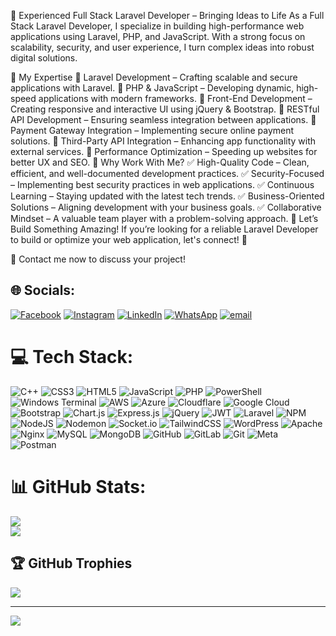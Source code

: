🚀 Experienced Full Stack Laravel Developer – Bringing Ideas to Life
As a Full Stack Laravel Developer, I specialize in building high-performance web applications using Laravel, PHP, and JavaScript. With a strong focus on scalability, security, and user experience, I turn complex ideas into robust digital solutions.

🎯 My Expertise
🔹 Laravel Development – Crafting scalable and secure applications with Laravel.
🔹 PHP & JavaScript – Developing dynamic, high-speed applications with modern frameworks.
🔹 Front-End Development – Creating responsive and interactive UI using jQuery & Bootstrap.
🔹 RESTful API Development – Ensuring seamless integration between applications.
🔹 Payment Gateway Integration – Implementing secure online payment solutions.
🔹 Third-Party API Integration – Enhancing app functionality with external services.
🔹 Performance Optimization – Speeding up websites for better UX and SEO.
🚀 Why Work With Me?
✅ High-Quality Code – Clean, efficient, and well-documented development practices.
✅ Security-Focused – Implementing best security practices in web applications.
✅ Continuous Learning – Staying updated with the latest tech trends.
✅ Business-Oriented Solutions – Aligning development with your business goals.
✅ Collaborative Mindset – A valuable team player with a problem-solving approach.
🤝 Let’s Build Something Amazing!
If you’re looking for a reliable Laravel Developer to build or optimize your web application, let's connect! 🚀

📩 Contact me now to discuss your project!


## 🌐 Socials:
[![Facebook](https://img.shields.io/badge/Facebook-%231877F2.svg?logo=Facebook&logoColor=white)](https://facebook.com/https://web.facebook.com/nomizeadus) [![Instagram](https://img.shields.io/badge/Instagram-%23E4405F.svg?logo=Instagram&logoColor=white)](https://instagram.com/https://www.instagram.com/nomizeadus/) [![LinkedIn](https://img.shields.io/badge/LinkedIn-%230077B5.svg?logo=linkedin&logoColor=white)](https://linkedin.com/in/https://www.linkedin.com/in/hafiz-nouman/) [![WhatsApp](https://img.shields.io/badge/WhatsApp-grey?logo=whatsapp)](https://wa.me/923484195196) [![email](https://img.shields.io/badge/Email-D14836?logo=gmail&logoColor=white)](mailto:hafiznouman.dev@gmail.com) 

# 💻 Tech Stack:
![C++](https://img.shields.io/badge/c++-%2300599C.svg?style=flat&logo=c%2B%2B&logoColor=white) ![CSS3](https://img.shields.io/badge/css3-%231572B6.svg?style=flat&logo=css3&logoColor=white) ![HTML5](https://img.shields.io/badge/html5-%23E34F26.svg?style=flat&logo=html5&logoColor=white) ![JavaScript](https://img.shields.io/badge/javascript-%23323330.svg?style=flat&logo=javascript&logoColor=%23F7DF1E) ![PHP](https://img.shields.io/badge/php-%23777BB4.svg?style=flat&logo=php&logoColor=white) ![PowerShell](https://img.shields.io/badge/PowerShell-%235391FE.svg?style=flat&logo=powershell&logoColor=white) ![Windows Terminal](https://img.shields.io/badge/Windows%20Terminal-%234D4D4D.svg?style=flat&logo=windows-terminal&logoColor=white) ![AWS](https://img.shields.io/badge/AWS-%23FF9900.svg?style=flat&logo=amazon-aws&logoColor=white) ![Azure](https://img.shields.io/badge/azure-%230072C6.svg?style=flat&logo=microsoftazure&logoColor=white) ![Cloudflare](https://img.shields.io/badge/Cloudflare-F38020?style=flat&logo=Cloudflare&logoColor=white) ![Google Cloud](https://img.shields.io/badge/GoogleCloud-%234285F4.svg?style=flat&logo=google-cloud&logoColor=white) ![Bootstrap](https://img.shields.io/badge/bootstrap-%238511FA.svg?style=flat&logo=bootstrap&logoColor=white) ![Chart.js](https://img.shields.io/badge/chart.js-F5788D.svg?style=flat&logo=chart.js&logoColor=white) ![Express.js](https://img.shields.io/badge/express.js-%23404d59.svg?style=flat&logo=express&logoColor=%2361DAFB) ![jQuery](https://img.shields.io/badge/jquery-%230769AD.svg?style=flat&logo=jquery&logoColor=white) ![JWT](https://img.shields.io/badge/JWT-black?style=flat&logo=JSON%20web%20tokens) ![Laravel](https://img.shields.io/badge/laravel-%23FF2D20.svg?style=flat&logo=laravel&logoColor=white) ![NPM](https://img.shields.io/badge/NPM-%23CB3837.svg?style=flat&logo=npm&logoColor=white) ![NodeJS](https://img.shields.io/badge/node.js-6DA55F?style=flat&logo=node.js&logoColor=white) ![Nodemon](https://img.shields.io/badge/NODEMON-%23323330.svg?style=flat&logo=nodemon&logoColor=%BBDEAD) ![Socket.io](https://img.shields.io/badge/Socket.io-black?style=flat&logo=socket.io&badgeColor=010101) ![TailwindCSS](https://img.shields.io/badge/tailwindcss-%2338B2AC.svg?style=flat&logo=tailwind-css&logoColor=white) ![WordPress](https://img.shields.io/badge/WordPress-%23117AC9.svg?style=flat&logo=WordPress&logoColor=white) ![Apache](https://img.shields.io/badge/apache-%23D42029.svg?style=flat&logo=apache&logoColor=white) ![Nginx](https://img.shields.io/badge/nginx-%23009639.svg?style=flat&logo=nginx&logoColor=white) ![MySQL](https://img.shields.io/badge/mysql-4479A1.svg?style=flat&logo=mysql&logoColor=white) ![MongoDB](https://img.shields.io/badge/MongoDB-%234ea94b.svg?style=flat&logo=mongodb&logoColor=white) ![GitHub](https://img.shields.io/badge/github-%23121011.svg?style=flat&logo=github&logoColor=white) ![GitLab](https://img.shields.io/badge/gitlab-%23181717.svg?style=flat&logo=gitlab&logoColor=white) ![Git](https://img.shields.io/badge/git-%23F05033.svg?style=flat&logo=git&logoColor=white) ![Meta](https://img.shields.io/badge/Meta-%230467DF.svg?style=flat&logo=Meta&logoColor=white) ![Postman](https://img.shields.io/badge/Postman-FF6C37?style=flat&logo=postman&logoColor=white)

# 📊 GitHub Stats:
![](https://github-readme-streak-stats.herokuapp.com/?user=hafiz9ouman&theme=dark&hide_border=false)<br/>
![](https://github-readme-stats.vercel.app/api/top-langs/?username=hafiz9ouman&theme=dark&hide_border=false&include_all_commits=true&count_private=true&layout=compact)

## 🏆 GitHub Trophies
![](https://github-profile-trophy.vercel.app/?username=hafiz9ouman&theme=radical&no-frame=false&no-bg=true&margin-w=4)

---
[![](https://visitcount.itsvg.in/api?id=hafiz9ouman&icon=0&color=0)](https://visitcount.itsvg.in)
